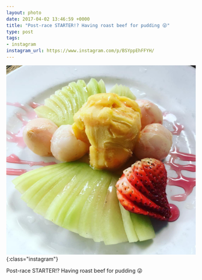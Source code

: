 ```yaml
---
layout: photo
date: 2017-04-02 13:46:59 +0000
title: "Post-race STARTER!? Having roast beef for pudding 😜"
type: post
tags:
- instagram
instagram_url: https://www.instagram.com/p/BSYppEhFFYH/
---
```


![Instagram - BSYppEhFFYH](/img/BSYppEhFFYH.jpg){:class="instagram"}

Post-race STARTER!? Having roast beef for pudding 😜
